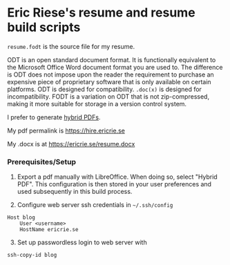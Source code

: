 # Eric Riese's resume and resume build scripts

`resume.fodt` is the source file for my resume.

ODT is an open standard document format. It is functionally equivalent to the Microsoft Office Word document format you are used to. The difference is ODT does not impose upon the reader the requirement to purchase an expensive piece of proprietary software that is only available on certain platforms. ODT is designed for compatibility. `.doc(x)` is designed for incompatibility. FODT is a variation on ODT that is not zip-compressed, making it more suitable for storage in a version control system.

I prefer to generate [hybrid PDFs](https://wiki.documentfoundation.org/Faq/Writer/PDF_Hybrid).

My pdf permalink is https://hire.ericrie.se

My .docx is at https://ericrie.se/resume.docx

### Prerequisites/Setup
1. Export a pdf manually with LibreOffice. When doing so, select "Hybrid PDF". This configuration is then stored in your user preferences and used subsequently in this build process.

2. Configure web server ssh credentials in `~/.ssh/config`
```
Host blog
	User <username>
	HostName ericrie.se
```
3. Set up passwordless login to web server with
```
ssh-copy-id blog
```
